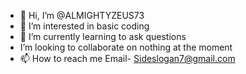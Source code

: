 - 👋 Hi, I’m @ALMIGHTYZEUS73
- 👀 I’m interested in basic coding
- 🌱 I’m currently learning to ask questions
- I’m looking to collaborate on nothing at the moment
- 📫 How to reach me Email- Sideslogan7@gmail.com

<!---
ALMIGHTYZEUS73/ALMIGHTYZEUS73 is a ✨ special ✨ repository because its `README.md` (this file) appears on your GitHub profile.
You can click the Preview link to take a look at your changes.
--->
